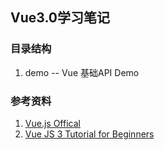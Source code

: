 ## Vue3.0学习笔记


### 目录结构
1. demo -- Vue 基础API Demo


### 参考资料
1. [Vue.js Offical](https://v3.vuejs.org/)
2. [Vue JS 3 Tutorial for Beginners](https://youtube.com/playlist?list=PL4cUxeGkcC9hYYGbV60Vq3IXYNfDk8At1)
		




